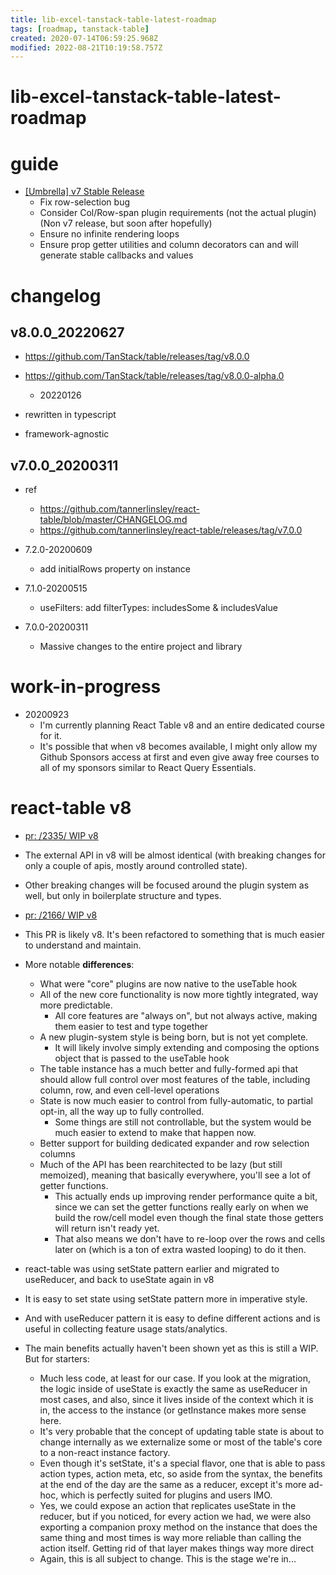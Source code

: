 ```yaml
---
title: lib-excel-tanstack-table-latest-roadmap
tags: [roadmap, tanstack-table]
created: 2020-07-14T06:59:25.968Z
modified: 2022-08-21T10:19:58.757Z
---
```


# lib-excel-tanstack-table-latest-roadmap

# guide

- [[Umbrella] v7 Stable Release ](https://github.com/tannerlinsley/react-table/issues/1964)
  - Fix row-selection bug
  - Consider Col/Row-span plugin requirements (not the actual plugin)(Non v7 release, but soon after hopefully)
  - Ensure no infinite rendering loops
  - Ensure prop getter utilities and column decorators can and will generate stable callbacks and values
# changelog

## v8.0.0_20220627

- https://github.com/TanStack/table/releases/tag/v8.0.0
- https://github.com/TanStack/table/releases/tag/v8.0.0-alpha.0
  - 20220126

- rewritten in typescript
- framework-agnostic

## v7.0.0_20200311

- ref
  - https://github.com/tannerlinsley/react-table/blob/master/CHANGELOG.md
  - https://github.com/tannerlinsley/react-table/releases/tag/v7.0.0

- 7.2.0-20200609
  - add initialRows property on instance 
- 7.1.0-20200515
  - useFilters: add filterTypes: includesSome & includesValue
- 7.0.0-20200311
  - Massive changes to the entire project and library
# work-in-progress
- 20200923
  - I'm currently planning React Table v8 and an entire dedicated course for it.
  - It's possible that when v8 becomes available, I might only allow my Github Sponsors access at first and even give away free courses to all of my sponsors similar to React Query Essentials.
# react-table v8
- [pr: /2335/ WIP v8](https://github.com/tannerlinsley/react-table/pull/2335)
- The external API in v8 will be almost identical (with breaking changes for only a couple of apis, mostly around controlled state).  
- Other breaking changes will be focused around the plugin system as well, but only in boilerplate structure and types.

- [pr: /2166/ WIP v8](https://github.com/tannerlinsley/react-table/pull/2166)
- This PR is likely v8. It's been refactored to something that is much easier to understand and maintain. 
- More notable **differences**:
  - What were "core" plugins are now native to the useTable hook
  - All of the new core functionality is now more tightly integrated, way more predictable. 
    - All core features are "always on", but not always active, making them easier to test and type together
  - A new plugin-system style is being born, but is not yet complete. 
    - It will likely involve simply extending and composing the options object that is passed to the useTable hook
  - The table instance has a much better and fully-formed api that should allow full control over most features of the table, including column, row, and even cell-level operations
  - State is now much easier to control from fully-automatic, to partial opt-in, all the way up to fully controlled. 
    - Some things are still not controllable, but the system would be much easier to extend to make that happen now.
  - Better support for building dedicated expander and row selection columns
  - Much of the API has been rearchitected to be lazy (but still memoized), meaning that basically everywhere, you'll see a lot of getter functions. 
    - This actually ends up improving render performance quite a bit, since we can set the getter functions really early on when we build the row/cell model even though the final state those getters will return isn't ready yet. 
    - That also means we don't have to re-loop over the rows and cells later on (which is a ton of extra wasted looping) to do it then.
- react-table was using setState pattern earlier and migrated to useReducer, and back to useState again in v8
- It is easy to set state using setState pattern more in imperative style. 
- And with useReducer pattern it is easy to define different actions and is useful in collecting feature usage stats/analytics.
- The main benefits actually haven't been shown yet as this is still a WIP. But for starters:
  - Much less code, at least for our case. If you look at the migration, the logic inside of useState is exactly the same as useReducer in most cases, and also, since it lives inside of the context which it is in, the access to the instance (or getInstance makes more sense here.
  - It's very probable that the concept of updating table state is about to change internally as we externalize some or most of the table's core to a non-react instance factory.
  - Even though it's setState, it's a special flavor, one that is able to pass action types, action meta, etc, so aside from the syntax, the benefits at the end of the day are the same as a reducer, except it's more ad-hoc, which is perfectly suited for plugins and users IMO.
  - Yes, we could expose an action that replicates useState in the reducer, but if you noticed, for every action we had, we were also exporting a companion proxy method on the instance that does the same thing and most times is way more reliable than calling the action itself. Getting rid of that layer makes things way more direct
  - Again, this is all subject to change. This is the stage we're in...
